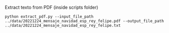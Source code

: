 Extract texto from PDF (inside scripts folder)

```
python extract_pdf.py --input_file_path ../data/20221224_mensaje_navidad_esp_rey_felipe.pdf --output_file_path ../data/20221224_mensaje_navidad_esp_rey_felipe.txt
```